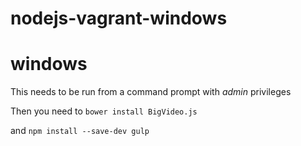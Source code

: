 # nodejs-vagrant-windows

# windows
This needs to be run from a command prompt with *admin* privileges

Then you need to 
```bower install BigVideo.js```

and 
```npm install --save-dev gulp```
